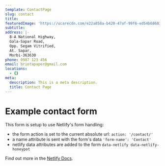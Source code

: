 ```yaml
---
template: ContactPage
slug: contact
title: 
featuredImage: 'https://ucarecdn.com/e22a858a-b420-47af-99f6-ed54b6860333/'
subtitle: 
address: |-
  8-A National Highway,
  Gala-Sapar Road,
  Opp. Segam Vitrified,
  At. Sapar,
  Morbi-363630
phone: 0987 123 456
email: briotapaper@gmail.com
locations:
  - {}
meta:
  description: This is a meta description.
  title: Contact Page
---
```


# Example contact form

This form is setup to use Netlify's form handling:

- the form action is set to the current absolute url: `action: '/contact/'`
- a name attribute is sent with the form's data `'form-name': 'Contact'`
- netlify data attributes are added to the form `data-netlify data-netlify-honeypot`

Find out more in the [Netlify Docs](https://www.netlify.com/docs/form-handling/).
